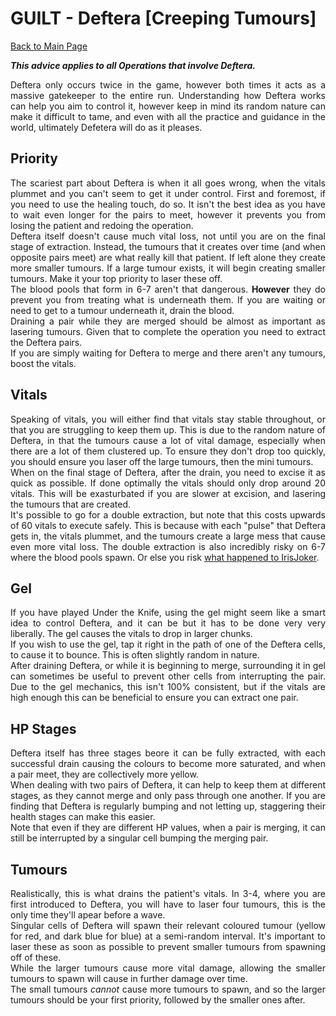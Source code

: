 <div align="justify">

# GUILT - Deftera [Creeping Tumours]

[Back to Main Page](../index.md)

***This advice applies to all Operations that involve Deftera.*** <br>

Deftera only occurs twice in the game, however both times it acts as a massive gatekeeper to the entire run. Understanding how Deftera works can help you aim to control it, however keep in mind its random nature can make it difficult to tame, and even with all the practice and guidance in the world, ultimately Defetera will do as it pleases. <br>

## Priority

The scariest part about Deftera is when it all goes wrong, when the vitals plummet and you can't seem to get it under control. First and foremost, if you need to use the healing touch, do so. It isn't the best idea as you have to wait even longer for the pairs to meet, however it prevents you from losing the patient and redoing the operation. <br>
Deftera itself doesn't cause much vital loss, not until you are on the final stage of extraction. Instead, the tumours that it creates over time (and when opposite pairs meet) are what really kill that patient. If left alone they create more smaller tumours. If a large tumour exists, it will begin creating smaller tumours. Make it your top priority to laser these off. <br>
The blood pools that form in 6-7 aren't that dangerous. **However** they do prevent you from treating what is underneath them. If you are waiting or need to get to a tumour underneath it, drain the blood. <br>
Draining a pair while they are merged should be almost as important as lasering tumours. Given that to complete the operation you need to extract the Deftera pairs. <br>
If you are simply waiting for Deftera to merge and there aren't any tumours, boost the vitals. <br>

## Vitals

Speaking of vitals, you will either find that vitals stay stable throughout, or that you are struggling to keep them up. This is due to the random nature of Deftera, in that the tumours cause a lot of vital damage, especially when there are a lot of them clustered up. To ensure they don't drop too quickly, you should ensure you laser off the large tumours, then the mini tumours. <br>
When on the final stage of Deftera, after the drain, you need to excise it as quick as possible. If done optimally the vitals should only drop around 20 vitals. This will be exasturbated if you are slower at excision, and lasering the tumours that are created. <br>
It's possible to go for a double extraction, but note that this costs upwards of 60 vitals to execute safely. This is because with each "pulse" that Deftera gets in, the vitals plummet, and the tumours create a large mess that cause even more vital loss. The double extraction is also incredibly risky on 6-7 where the blood pools spawn. Or else you risk [what happened to IrisJoker](https://www.youtube.com/watch?v=RlSR_997Kc0). <br>

## Gel

If you have played Under the Knife, using the gel might seem like a smart idea to control Deftera, and it can be but it has to be done very very liberally. The gel causes the vitals to drop in larger chunks. <br>
If you wish to use the gel, tap it right in the path of one of the Deftera cells, to cause it to bounce. This is often slightly random in nature. <br>
After draining Deftera, or while it is beginning to merge, surrounding it in gel can sometimes be useful to prevent other cells from interrupting the pair. Due to the gel mechanics, this isn't 100% consistent, but if the vitals are high enough this can be beneficial to ensure you can extract one pair. <br>

## HP Stages

Deftera itself has three stages beore it can be fully extracted, with each successful drain causing the colours to become more saturated, and when a pair meet, they are collectively more yellow. <br>
When dealing with two pairs of Deftera, it can help to keep them at different stages, as they cannot merge and only pass through one another. If you are finding that Deftera is regularly bumping and not letting up, staggering their health stages can make this easier. <br>
Note that even if they are different HP values, when a pair is merging, it can still be interrupted by a singular cell bumping the merging pair. <br>

## Tumours

Realistically, this is what drains the patient's vitals. In 3-4, where you are first introduced to Deftera, you will have to laser four tumours, this is the only time they'll apear before a wave. <br>
Singular cells of Deftera will spawn their relevant coloured tumour (yellow for red, and dark blue for blue) at a semi-random interval. It's important to laser these as soon as possible to prevent smaller tumours from spawning off of these. <br>
While the larger tumours cause more vital damage, allowing the smaller tumours to spawn will cause in further damage over time. <br>
The small tumours *cannot* cause more tumours to spawn, and so the larger tumours should be your first priority, followed by the smaller ones after. <br>